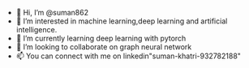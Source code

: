 - 👋 Hi, I’m @suman862
- 👀 I’m interested in machine learning,deep learning and artificial intelligence.
- 🌱 I’m currently learning deep learning with pytorch 
- 💞️ I’m looking to collaborate on  graph neural network 
- 📫 You can connect with me on linkedin"suman-khatri-932782188"

<!---
suman862/suman862 is a ✨ special ✨ repository because its `README.md` (this file) appears on your GitHub profile.
You can click the Preview link to take a look at your changes.
--->
